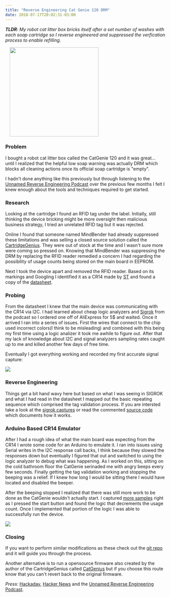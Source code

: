 ```yaml
---
title: "Reverse Engineering Cat Genie 120 DRM"
date: 2018-07-17T20:02:31-03:00
---
```


_**TLDR**: My robot cat litter box bricks itself after a set number of washes with each soap cartridge so I reverse engineered and suppressed the verfication process to enable refilling._

<img src="//github.com/davidhampgonsalves/CR14-emulator-for-CatGenie-120/raw/master/catgenie.gif" class="right-justify" style="width: 280px; margin-left: 1em" />

### Problem
I bought a robot cat litter box called the CatGenie 120 and it was great... until I realized that the helpful low soap warning was actually DRM which blocks all cleaning actions once its official soap cartridge is "empty".

I hadn't done anything like this previously but through listening to the [Unnamed Reverse Engineering Podcast](//reverseengineering.libsyn.com/) over the previous few months I felt I knew enough about the tools and techniques required to get started.

### Research
Looking at the cartridge I found an RFID tag under the label. Initially, still thinking the device bricking might be more oversight then malicious business strategy, I tried an unrelated RFID tag but it was rejected.

Online I found that someone named MindBender had already suppressed these limitations and was selling a closed source solution called the [CartridgeGenius](http://cartridgegenius.com/). They were out of stock at the time and I wasn't sure more were coming so pressed on. Knowing that MindBender was suppressing the DRM by replacing the RFID reader remedied a concern I had regarding the possibility of usage counts being stored on the main board in EEPROM.

Next I took the device apart and removed the RFID reader. Based on its markings and Googling I identified it as a CR14 made by [ST](//www.st.com/) and found a copy of the [datasheet](https://github.com/davidhampgonsalves/CR14-emulator-for-CatGenie-120/raw/master/CR14-datasheet.pdf).

### Probing
From the datasheet I knew that the main device was communicating with the CR14 via I2C. I had learned about cheap logic analyzers and [Sigrok](//sigrok.org/) from the podcast so I ordered one off of AliExpress for 5$ and waited. Once it arrived I ran into a series of issues. First the wires that connect to the chip used incorrect colors(I think to be misleading) and combined with this being my first time using a logic analizer it took me awhile to figure out. After that my lack of knowledge about I2C and signal analyzers sampling rates caught up to me and killed another few days of free time.

Eventually I got everything working and recorded my first accurate signal capture:

![](/images/cr14/sigrok-screenshot-1.png)

### Reverse Engineering
Things get a bit hand wavy here but based on what I was seeing in SIGROK and what I had read in the datasheet I mapped out the basic repeating sequence which comprised the tag validation process. If you are intersted take a look at the [sigrok captures](//github.com/davidhampgonsalves/CR14-emulator-for-CatGenie-120/raw/master/tag-validation.sr) or read the commented [source code](//github.com/davidhampgonsalves/CR14-emulator-for-CatGenie-120/blob/master/src/main.cpp) which documents how it works.

### Arduino Based CR14 Emulator
After I had a rough idea of what the main board was expecting from the CR14 I wrote some code for an Arduino to emulate it. I ran into issues using Serial writes in the I2C response call backs, I think because they slowed the responses down but eventually I figured that out and switched to using the logic analyzer to debug what was happening. As I worked on this, sitting on the cold bathroom floor the CatGenie serinaded me with angry beeps every few seconds. Finally getting the tag validation working and stopping the beeping was a relief. If I knew how long I would be sitting there I would have located and disabled the beeper.

After the beeping stopped I realized that there was still more work to be done as the CatGenie wouldn't actually start. I captured [more samples](//github.com/davidhampgonsalves/CR14-emulator-for-CatGenie-120/raw/master/write-remaining-count.sr) right as I pressed the start button and found the logic that decrements the usage count. Once I implemented that portion of the logic I was able to successfully run the device.

![](/images/cr14/sigrok-screenshot-2.png)

### Closing
If you want to perform similar modifications as these check out the [git repo](//github.com/davidhampgonsalves/CR14-emulator-for-CatGenie-120) and it will guide you through the process.

Another alternative is to run a opensource firmware also created by the author of the CartridgeGenius called [CatGenius](https://github.com/CatGenius/catgenius/) but if you choose this route know that you can't revert back to the original firmware.

*Press:* [Hackaday](https://hackaday.com/2018/09/04/doing-logic-analysis-to-get-around-the-catgenies-drm/), [Hacker News](https://news.ycombinator.com/item?id=17858218) and the [Unnamed Reverse Engineering Podcast](https://reverseengineering.libsyn.com/015-updates).
